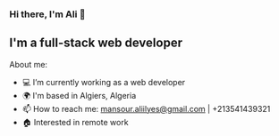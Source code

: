 ### Hi there, I'm Ali 👋
## I'm a full-stack web developer

About me:

- :computer: I’m currently working as a web developer
- :earth_africa: I'm based in Algiers, Algeria
- 📫 How to reach me: mansour.aliilyes@gmail.com | +213541439321
- :house: Interested in remote work  
<!--
**ilyes-msr/ilyes-msr** is a ✨ _special_ ✨ repository because its `README.md` (this file) appears on your GitHub profile.


-->
